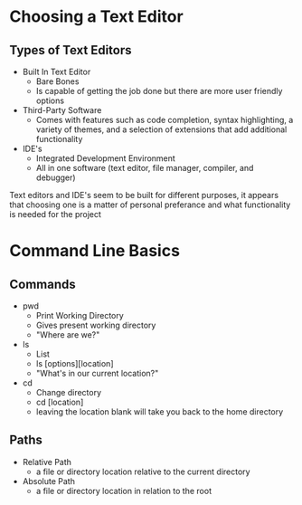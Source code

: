 # Choosing a Text Editor

## Types of Text Editors

- Built In Text Editor
  - Bare Bones
  - Is capable of getting the job done but there are more user friendly options
- Third-Party Software
  - Comes with features such as code completion, syntax highlighting, a variety of themes, and a selection of extensions that add additional functionality
- IDE's
  - Integrated Development Environment
  - All in one software (text editor, file manager, compiler, and debugger) 

Text editors and IDE's seem to be built for different purposes, it appears that choosing one is a matter of personal preferance and what functionality is needed for the project

# Command Line Basics

## Commands

- pwd
  - Print Working Directory
  - Gives present working directory
  - "Where are we?"
- ls
  - List
  - ls \[options]\[location]
  - "What's in our current location?"
- cd
  - Change directory
  - cd \[location]
  - leaving the location blank will take you back to the home directory
  
## Paths

- Relative Path
  - a file or directory location relative to the current directory
- Absolute Path
  - a file or directory location in relation to the root
